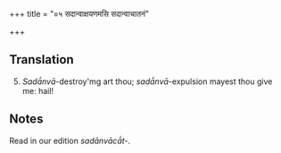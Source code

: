 +++
title = "०५ सदान्वाक्षयणमसि सदान्वाचातनं"

+++
## Translation
5. *Sadā́nvā*-destroy'mg art thou; *sadā́nvā*-expulsion mayest thou give  
me: hail!

## Notes
Read in our edition *sadānvācā́t-*.
